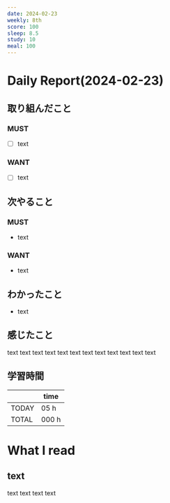 ```yaml
---
date: 2024-02-23
weekly: 8th
score: 100
sleep: 8.5
study: 10
meal: 100
---
```

# Daily Report(2024-02-23)
## 取り組んだこと
### MUST
- [ ] text
### WANT
- [ ] text
## 次やること
### MUST
- text
### WANT
- text
## わかったこと
- text
## 感じたこと
text text text text text text text text text text text text
## 学習時間
|       | time  | 
| ----- | ----- |
| TODAY | 05 h   |
| TOTAL | 000 h |
# What I read
## text 
text text text text
